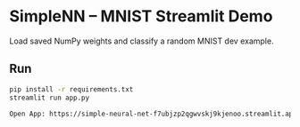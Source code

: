 # SimpleNN – MNIST Streamlit Demo

Load saved NumPy weights and classify a random MNIST dev example.

## Run
```bash
pip install -r requirements.txt
streamlit run app.py

Open App: https://simple-neural-net-f7ubjzp2qgwvskj9kjenoo.streamlit.app/
